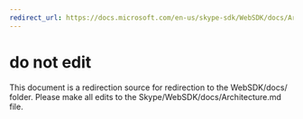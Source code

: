 ```yaml
---
redirect_url: https://docs.microsoft.com/en-us/skype-sdk/WebSDK/docs/Architecture
---
```

# do not edit
This document is a redirection source for redirection to the WebSDK/docs/ folder. Please make all edits to the Skype/WebSDK/docs/Architecture.md file.


